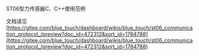 ST06型力传感器C、C++使用范例

文档请见[https://gitee.com/blue_touch/dashboard/wikis/blue_touch/st06_communication_protocol_/preview?doc_id=472312&sort_id=1784788](https://gitee.com/blue_touch/dashboard/wikis/blue_touch/st06_communication_protocol_/preview?doc_id=472312&sort_id=1784788)